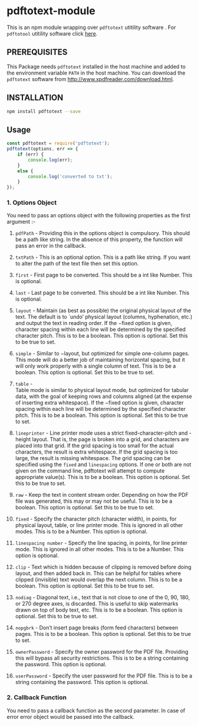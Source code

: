 # pdftotext-module
This is an npm module wrapping over `pdftotext` utitility software .
For `pdftotool` utitility software click [here](http://www.xpdfreader.com/download.html).


## PREREQUISITES

This Package needs `pdftotext` installed in the host machine and added to the environment variable `PATH` in the host machine. You can download the `pdftotext` software from http://www.xpdfreader.com/download.html.

## INSTALLATION

```sh
npm install pdftotext --save
```

## Usage

```js
const pdftotext = require('pdftotext');
pdftotext(options, err => {
    if (err) {
        console.log(err);
    }
    else {
        console.log('converted to txt');
    }
});
```

### 1. Options Object
You need to pass an options object with the following properties as the first argument :-
1. `pdfPath` - Providing this in the options object is compulsory. This should be a path like string. In the absence of this property, the function will pass an error in the callback. 
1. `txtPath` - This is an optional option. This is a path like string. If you want to alter the path of the text file then set this option.
1. `first` - First page to be converted. This should be a int like Number. This is optional.
1. `last` - Last page to be converted. This should be a int like Number. This is optional.
1. `layout` - Maintain (as best as possible) the original physical layout of the text. The default is to ´undo’ physical layout (columns, hyphenation, etc.) and output the text in reading order. If the −fixed option is given, character spacing within each line will be determined by the specified character pitch. This is to be a boolean. This option is optional. Set this to be true to set.
1. `simple` - Similar to −layout, but optimized for simple one-column pages. This mode will do a better job of maintaining horizontal spacing, but it will only work properly with a single column of text. This is to be a boolean. This option is optional. Set this to be true to set.
1. `table` - 	
Table mode is similar to physical layout mode, but optimized for tabular data, with the goal of keeping rows and columns aligned (at the expense of inserting extra whitespace). If the −fixed option is given, character spacing within each line will be determined by the specified character pitch. This is to be a boolean. This option is optional. Set this to be true to set.
1. `lineprinter` - Line printer mode uses a strict fixed-character-pitch and -height layout. That is, the page is broken into a grid, and characters are placed into that grid. If the grid spacing is too small for the actual characters, the result is extra whitespace. If the grid spacing is too large, the result is missing whitespace. The grid spacing can be specified using the `fixed` and `linespacing` options. If one or both are not given on the command line, pdftotext will attempt to compute appropriate value(s). This is to be a boolean. This option is optional. Set this to be true to set.
1. `raw` - Keep the text in content stream order. Depending on how the PDF file was generated, this may or may not be useful. This is to be a boolean. This option is optional. Set this to be true to set.
1. `fixed` - Specify the character pitch (character width), in points, for physical layout, table, or line printer mode. This is ignored in all other modes. This is to be a Number. This option is optional.
1. `linespacing number` - Specify the line spacing, in points, for line printer mode. This is ignored in all other modes. This is to be a Number. This option is optional.

1. `clip` - Text which is hidden because of clipping is removed before doing layout, and then added back in. This can be helpful for tables where clipped (invisible) text would overlap the next column. This is to be a boolean. This option is optional. Set this to be true to set.
1. `nodiag` - Diagonal text, i.e., text that is not close to one of the 0, 90, 180, or 270 degree axes, is discarded. This is useful to skip watermarks drawn on top of body text, etc. This is to be a boolean. This option is optional. Set this to be true to set.
1. `nopgbrk` - Don’t insert page breaks (form feed characters) between pages. This is to be a boolean. This option is optional. Set this to be true to set.
1. `ownerPassword` - Specify the owner password for the PDF file. Providing this will bypass all security restrictions. This is to be a string containing the password. This option is optional.
2. `userPassword` - Specify the user password for the PDF file. This is to be a string containing the password. This option is optional.

### 2. Callback Function
You need to pass a callback function as the second parameter. In case of error error object would be passed into the callback. 